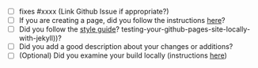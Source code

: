 - [ ] fixes #xxxx (Link Github Issue if appropriate?)
- [ ] If you are creating a page, did you follow the instructions [here](https://github.com/Sage-Bionetworks/synapseDocs#creating-a-page)?
- [ ] Did you follow the [style guide](https://github.com/Sage-Bionetworks/synapseDocs#style-guide)?
testing-your-github-pages-site-locally-with-jekyll))?
- [ ] Did you add a good description about your changes or additions?
- [ ] (Optional) Did you examine your build locally (instructions [here](https://help.github.com/en/github/working-with-github-pages/))

